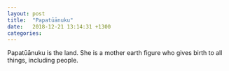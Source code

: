 ```yaml
---
layout: post
title:  "Papatūānuku"
date:   2018-12-21 13:14:31 +1300
categories:
---
```

Papatūānuku is the land. She is a mother earth figure who gives birth to all things, including people.
